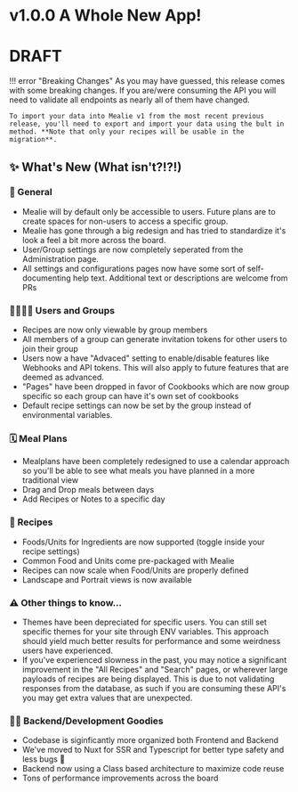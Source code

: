 # v1.0.0 A Whole New App!

# DRAFT

!!! error "Breaking Changes"
    As you may have guessed, this release comes with some breaking changes. If you are/were consuming the API you will need to validate all endpoints as nearly all of them have changed. 

    To import your data into Mealie v1 from the most recent previous release, you'll need to export and import your data using the bult in method. **Note that only your recipes will be usable in the migration**.


## ✨ What's New (What isn't?!?!)

### 🥳 General
- Mealie will by default only be accessible to users. Future plans are to create spaces for non-users to access a specific group.
- Mealie has gone through a big redesign and has tried to standardize it's look a feel a bit more across the board.
- User/Group settings are now completely seperated from the Administration page.
- All settings and configurations pages now have some sort of self-documenting help text. Additional text or descriptions are welcome from PRs

### 👨‍👩‍👧‍👦 Users and Groups
- Recipes are now only viewable by group members
- All members of a group can generate invitation tokens for other users to join their group
- Users now a have "Advaced" setting to enable/disable features like Webhooks and API tokens. This will also apply to future features that are deemed as advanced.
- "Pages" have been dropped in favor of Cookbooks which are now group specific so each group can have it's own set of cookbooks
- Default recipe settings can now be set by the group instead of environmental variables.


### 🗓 Meal Plans
- Mealplans have been completely redesigned to use a calendar approach so you'll be able to see what meals you have planned in a more traditional view
- Drag and Drop meals between days
- Add Recipes or Notes to a specific day

### 🥙 Recipes
- Foods/Units for Ingredients are now supported (toggle inside your recipe settings)
- Common Food and Units come pre-packaged with Mealie
- Recipes can now scale when Food/Units are properly defined
- Landscape and Portrait views is now available

### ⚠️ Other things to know...
- Themes have been depreciated for specific users. You can still set specific themes for your site through ENV variables. This approach should yield much better results for performance and some weirdness users have experienced.
- If you've experienced slowness in the past, you may notice a significant improvement in the "All Recipes" and "Search" pages, or wherever large payloads of recipes are being displayed. This is due to not validating responses from the database, as such if you are consuming these API's you may get extra values that are unexpected.


### 👨‍💻 Backend/Development Goodies
- Codebase is siginficantly more organized both Frontend and Backend
- We've moved to Nuxt for SSR and Typescript for better type safety and less bugs 🎉
- Backend now using a Class based architecture to maximize code reuse
- Tons of performance improvements across the board
